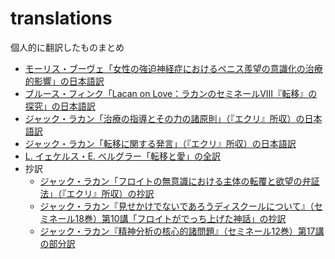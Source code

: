 # translations

個人的に翻訳したものまとめ

- [モーリス・ブーヴェ「女性の強迫神経症におけるペニス羨望の意識化の治療的影響」の日本語訳](https://github.com/kyonenya/nevrose-obsessionnelle-feminine)
- [ブルース・フィンク「Lacan on Love：ラカンのセミネールVIII『転移』の探究」の日本語訳](https://github.com/kyonenya/lacan-on-love)
- [ジャック・ラカン「治療の指導とその力の諸原則」（『エクリ』所収）の日本語訳](https://github.com/kyonenya/la-direction-de-la-cure)
- [ジャック・ラカン「転移に関する発言」（『エクリ』所収）の日本語訳](https://github.com/kyonenya/intervention-sur-le-transfert)
- [L. イェケルス・E. ベルグラー「転移と愛」の全訳](https://github.com/kyonenya/transference-and-love)
- 抄訳
  - [ジャック・ラカン「フロイトの無意識における主体の転覆と欲望の弁証法」（『エクリ』所収）の抄訳](https://github.com/kyonenya/subversion-du-sujet)
  - [ジャック・ラカン『見せかけでないであろうディスクールについて』（セミネール18巻）第10講「フロイトがでっち上げた神話」の抄訳](https://gist.github.com/kyonenya/6e90888bc463ed87dfd3ac3a8363eea4)
  - [ジャック・ラカン『精神分析の核心的諸問題』（セミネール12巻）第17講の部分訳](https://gist.github.com/kyonenya/57766c9d812e761a6f29e7c670175704)
